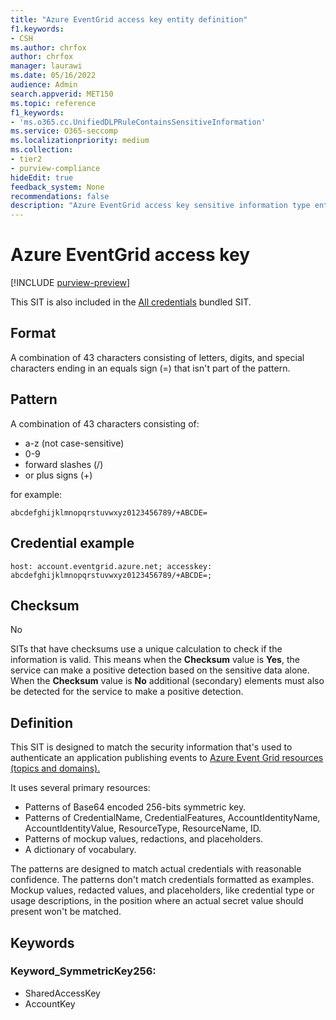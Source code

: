 ```yaml
---
title: "Azure EventGrid access key entity definition"
f1.keywords:
- CSH
ms.author: chrfox
author: chrfox
manager: laurawi
ms.date: 05/16/2022
audience: Admin
search.appverid: MET150
ms.topic: reference
f1_keywords:
- 'ms.o365.cc.UnifiedDLPRuleContainsSensitiveInformation'
ms.service: O365-seccomp
ms.localizationpriority: medium
ms.collection:
- tier2
- purview-compliance
hideEdit: true
feedback_system: None
recommendations: false
description: "Azure EventGrid access key sensitive information type entity definition."
---
```


# Azure EventGrid access key

[!INCLUDE [purview-preview](../includes/purview-preview.md)]

This SIT is also included in the [All credentials](sit-defn-all-creds.md) bundled SIT.

 ## Format

A combination of 43 characters consisting of letters, digits, and special characters ending in an equals sign (=) that isn't part of the pattern.

## Pattern

A combination of 43 characters consisting of:

- a-z (not case-sensitive)
- 0-9
- forward slashes (/)
- or plus signs (+)

for example:

`abcdefghijklmnopqrstuvwxyz0123456789/+ABCDE=`

## Credential example 

`host: account.eventgrid.azure.net; accesskey: abcdefghijklmnopqrstuvwxyz0123456789/+ABCDE=;`

## Checksum

No

SITs that have checksums use a unique calculation to check if the information is valid. This means when the **Checksum** value is **Yes**, the service can make a positive detection based on the sensitive data alone. When the **Checksum** value is **No** additional (secondary) elements must also be detected  for the service to make a positive detection.

## Definition

This SIT is designed to match the security information that's used to authenticate an application publishing events to [Azure Event Grid resources (topics and domains).](/azure/event-grid/get-access-keys)

It uses several primary resources:

- Patterns of Base64 encoded 256-bits symmetric key.
- Patterns of CredentialName, CredentialFeatures, AccountIdentityName, AccountIdentityValue, ResourceType, ResourceName, ID.
- Patterns of mockup values, redactions, and placeholders.
- A dictionary of vocabulary.

The patterns are designed to match actual credentials with reasonable confidence. The patterns don't match credentials formatted as examples. Mockup values, redacted values, and placeholders, like credential type or usage descriptions, in the position where an actual secret value should present won't be matched.

## Keywords

### Keyword_SymmetricKey256:

- SharedAccessKey
- AccountKey
